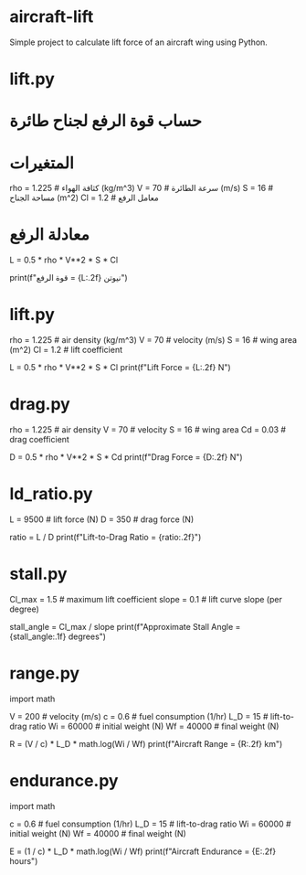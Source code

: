 # aircraft-lift
Simple project to calculate lift force of an aircraft wing using Python.
# lift.py
# حساب قوة الرفع لجناح طائرة

# المتغيرات
rho = 1.225   # كثافة الهواء (kg/m^3)
V = 70        # سرعة الطائرة (m/s)
S = 16        # مساحة الجناح (m^2)
Cl = 1.2      # معامل الرفع

# معادلة الرفع
L = 0.5 * rho * V**2 * S * Cl

print(f"قوة الرفع = {L:.2f} نيوتن")
# lift.py
rho = 1.225   # air density (kg/m^3)
V = 70        # velocity (m/s)
S = 16        # wing area (m^2)
Cl = 1.2      # lift coefficient

L = 0.5 * rho * V**2 * S * Cl
print(f"Lift Force = {L:.2f} N")
# drag.py
rho = 1.225   # air density
V = 70        # velocity
S = 16        # wing area
Cd = 0.03     # drag coefficient

D = 0.5 * rho * V**2 * S * Cd
print(f"Drag Force = {D:.2f} N")
# ld_ratio.py
L = 9500  # lift force (N)
D = 350   # drag force (N)

ratio = L / D
print(f"Lift-to-Drag Ratio = {ratio:.2f}")
# stall.py
Cl_max = 1.5   # maximum lift coefficient
slope = 0.1    # lift curve slope (per degree)

stall_angle = Cl_max / slope
print(f"Approximate Stall Angle = {stall_angle:.1f} degrees")
# range.py
import math

V = 200        # velocity (m/s)
c = 0.6        # fuel consumption (1/hr)
L_D = 15       # lift-to-drag ratio
Wi = 60000     # initial weight (N)
Wf = 40000     # final weight (N)

R = (V / c) * L_D * math.log(Wi / Wf)
print(f"Aircraft Range = {R:.2f} km")
# endurance.py
import math

c = 0.6        # fuel consumption (1/hr)
L_D = 15       # lift-to-drag ratio
Wi = 60000     # initial weight (N)
Wf = 40000     # final weight (N)

E = (1 / c) * L_D * math.log(Wi / Wf)
print(f"Aircraft Endurance = {E:.2f} hours")
